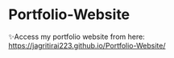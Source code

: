 # Portfolio-Website

✨Access my portfolio website from here: https://jagritirai223.github.io/Portfolio-Website/
